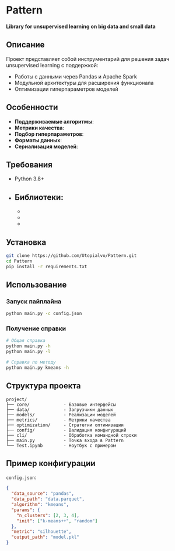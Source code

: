 # Pattern

**Library for unsupervised learning on big data and small data**

## Описание

Проект представляет собой инструментарий для решения задач unsupervised learning с поддержкой:
- Работы с данными через Pandas и Apache Spark
- Модульной архитектуры для расширения функционала
- Оптимизации гиперпараметров моделей

## Особенности

- **Поддерживаемые алгоритмы**: 
- **Метрики качества**: 
- **Подбор гиперпараметров**: 
- **Форматы данных**: 
- **Сериализация моделей**:

## Требования

- Python 3.8+
- Библиотеки:
  - 
  - 
  - 
  - 

## Установка

```bash
git clone https://github.com/Utopialvo/Pattern.git
cd Pattern
pip install -r requirements.txt
```

## Использование

### Запуск пайплайна

```bash
python main.py -c config.json
```

### Получение справки

```bash
# Общая справка
python main.py -h
python main.py -l

# Справка по методу
python main.py kmeans -h
```

## Структура проекта

```
project/
├── core/             - Базовые интерфейсы
├── data/             - Загрузчики данных
├── models/           - Реализации моделей
├── metrics/          - Метрики качества
├── optimization/     - Стратегии оптимизации
├── config/           - Валидация конфигураций
├── cli/              - Обработка командной строки
├── main.py           - Точка входа в Pattern
└── Test.ipynb        - Ноутбук с примером
```

## Пример конфигурации

`config.json`:
```json
{
  "data_source": "pandas",
  "data_path": "data.parquet",
  "algorithm": "kmeans",
  "params": {
    "n_clusters": [2, 3, 4],
    "init": ["k-means++", "random"]
  },
  "metric": "silhouette",
  "output_path": "model.pkl"
}
```